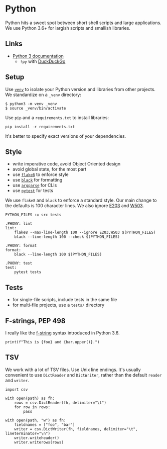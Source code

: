 # Python

Python hits a sweet spot between short shell scripts and large applications.
We use Python 3.6+ for largish scripts and smallish libraries.

## Links

- [Python 3 documentation](https://docs.python.org/3/)
    - `!py` with [DuckDuckGo](https://duckduckgo.com)

## Setup

Use [`venv`](https://docs.python.org/3/library/venv.html?highlight=venv#module-venv)
to isolate your Python version and libraries from other projects.
We standardize on a `_venv` directory:

```
$ python3 -m venv _venv
$ source _venv/bin/activate
```

Use `pip` and a `requirements.txt` to install libraries:

```
pip install -r requirements.txt
```

It's better to specify exact versions of your dependencies.

## Style

- write imperative code, avoid Object Oriented design
- avoid global state, for the most part
- use [`flake8`](https://pypi.org/project/flake8/) to enforce style
- use [`black`](https://black.readthedocs.io/en/stable/) for formatting
- use [`argparse`](https://docs.python.org/3/library/argparse.html) for CLIs
- use [`pytest`](https://docs.pytest.org/en/latest/) for tests

We use `flake8` and `black` to enforce a standard style.
Our main change to the defaults is 100 character lines.
We also ignore [E203](https://www.flake8rules.com/rules/E203.html)
and [W503](https://www.flake8rules.com/rules/W503.html).

```
PYTHON_FILES := src tests

.PHONY: lint
lint:
	flake8 --max-line-length 100 --ignore E203,W503 $(PYTHON_FILES)
	black --line-length 100 --check $(PYTHON_FILES)

.PHONY: format
format:
	black --line-length 100 $(PYTHON_FILES)

.PHONY: test
test:
	pytest tests
```

## Tests

- for single-file scripts, include tests in the same file
- for multi-file projects, use a `tests/` directory

## F-strings, PEP 498

I really like the [f-string](https://www.python.org/dev/peps/pep-0498/)
syntax introduced in Python 3.6.

```
print(f"This is {foo} and {bar.upper()}.")
```

## TSV

We work with a lot of TSV files.
Use Unix line endings.
It's usually convenient to use `DictReader` and `DictWriter`,
rather than the default `reader` and `writer`.

```
import csv

with open(path) as fh:
    rows = csv.DictReader(fh, delimiter="\t")
    for row in rows:
        pass

with open(path, "w") as fh:
    fieldnames = ["foo", "bar"]
    writer = csv.DictWriter(fh, fieldnames, delimiter="\t", lineterminator="\n")
    writer.writeheader()
    writer.writerows(rows)
```
